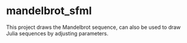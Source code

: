 # mandelbrot_sfml
This project draws the Mandelbrot sequence, can also be used to draw Julia sequences by adjusting parameters.
